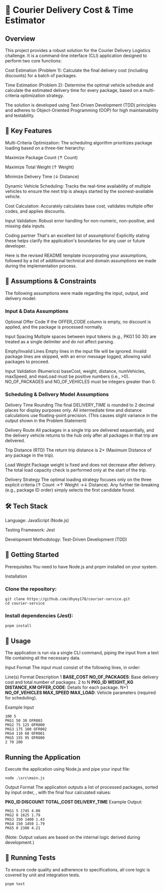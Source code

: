 # 🚚 **Courier Delivery Cost & Time Estimator**
## Overview
This project provides a robust solution for the Courier Delivery Logistics challenge. It is a command-line interface (CLI) application designed to perform two core functions:

Cost Estimation (Problem 1): Calculate the final delivery cost (including discounts) for a batch of packages.

Time Estimation (Problem 2): Determine the optimal vehicle schedule and calculate the estimated delivery time for every package, based on a multi-criteria optimization strategy.

The solution is developed using Test-Driven Development (TDD) principles and adheres to Object-Oriented Programming (OOP) for high maintainability and testability.

## 🌟 Key Features
Multi-Criteria Optimization: The scheduling algorithm prioritizes package loading based on a three-tier hierarchy:

Maximize Package Count (↑ Count)

Maximize Total Weight (↑ Weight)

Minimize Delivery Time (↓ Distance)

Dynamic Vehicle Scheduling: Tracks the real-time availability of multiple vehicles to ensure the next trip is always started by the soonest-available vehicle.

Cost Calculation: Accurately calculates base cost, validates multiple offer codes, and applies discounts.

Input Validation: Robust error handling for non-numeric, non-positive, and missing data inputs.

Coding partner
That's an excellent list of assumptions! Explicitly stating these helps clarify the application's boundaries for any user or future developer.

Here is the revised README template incorporating your assumptions, followed by a list of additional technical and domain assumptions we made during the implementation process.

## 🧐 Assumptions & Constraints
The following assumptions were made regarding the input, output, and delivery model:

### Input & Data Assumptions

Optional Offer Code	If the OFFER_CODE column is empty, no discount is applied, and the package is processed normally.

Input Spacing	Multiple spaces between input tokens (e.g., PKG1  50 30) are treated as a single delimiter and do not affect parsing.

Empty/Invalid Lines	Empty lines in the input file will be ignored. Invalid package lines are skipped, with an error message logged, allowing valid packages to proceed.

Input Validation (Numerics)	baseCost, weight, distance, numVehicles, maxSpeed, and maxLoad must be positive numbers (i.e., >0). NO_OF_PACKAGES and NO_OF_VEHICLES must be integers greater than 0.

### Scheduling & Delivery Model Assumptions

Delivery Time Rounding	The final DELIVERY_TIME is rounded to 2 decimal places for display purposes only. All intermediate time and distance calculations use floating-point precision. (This causes slight variance in the output shown in the Problem Statement)

Delivery Route	All packages in a single trip are delivered sequentially, and the delivery vehicle returns to the hub only after all packages in that trip are delivered.

Trip Distance (RTD)	The return trip distance is 2× (Maximum Distance of any package in the trip).

Load Weight	Package weight is fixed and does not decrease after delivery. The total load capacity check is performed only at the start of the trip.

Delivery Strategy	The optimal loading strategy focuses only on the three explicit criteria (↑ Count →↑ Weight →↓ Distance). Any further tie-breaking (e.g., package ID order) simply selects the first candidate found.

## 🛠️ Tech Stack
Language: JavaScript (Node.js)

Testing Framework: Jest

Development Methodology: Test-Driven Development (TDD)

## 🚀 Getting Started
Prerequisites
You need to have Node.js and pnpm installed on your system.

Installation
### Clone the repository:

```
git clone https://github.com/dhyey178/courier-service.git
cd courier-service
```
### Install dependencies (Jest):
```
pnpm install
```

## 📝 Usage
The application is run via a single CLI command, piping the input from a text file containing all the necessary data.

Input Format
The input must consist of the following lines, in order:

Line(s)	Format	Description
1	**BASE_COST NO_OF_PACKAGES**:	Base delivery cost and total number of packages.
2 to N	**PKG_ID WEIGHT_KG DISTANCE_KM OFFER_CODE**:	Details for each package.
N+1	**NO_OF_VEHICLES MAX_SPEED MAX_LOAD**:	Vehicle parameters (required for scheduling).

Example Input 
```
100 5
PKG1 50 30 OFR003
PKG2 75 125 OFR000
PKG3 175 100 OFR002
PKG4 110 60 OFR001
PKG5 155 95 OFR000
2 70 200
```
## Running the Application
Execute the application using Node.js and pipe your input file:

```
node .\src\main.js
```
Output Format
The application outputs a list of processed packages, sorted by input order, , with the final four calculated values:


**PKG_ID DISCOUNT TOTAL_COST DELIVERY_TIME**
Example Output:

```
PKG1 5 1745 4.00
PKG2 0 1625 1.79
PKG3 350 1400 1.43
PKG4 150 1450 1.79
PKG5 0 2300 4.21
```
(Note: Output values are based on the internal logic derived during development.)

## 🧪 Running Tests
To ensure code quality and adherence to specifications, all core logic is covered by unit and integration tests.

```
pnpm test
```

